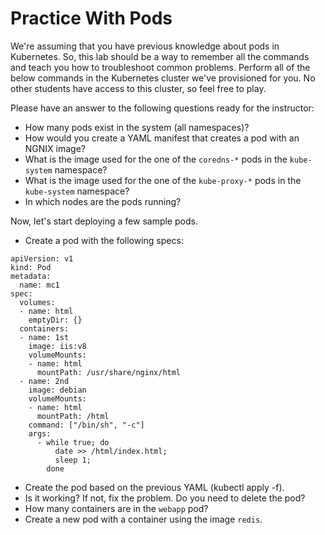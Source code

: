 # Practice With Pods

We're assuming that you have previous knowledge about pods in Kubernetes. So, this lab should be a way to remember all the commands and teach you how to troubleshoot common problems. Perform all of the below commands in the Kubernetes cluster we've provisioned for you. No other students have access to this cluster, so feel free to play.

Please have an answer to the following questions ready for the instructor:

- How many pods exist in the system (all namespaces)?
- How would you create a YAML manifest that creates a pod with an NGNIX image?
- What is the image used for the one of the `coredns-*` pods in the `kube-system` namespace?
- What is the image used for the one of the `kube-proxy-*` pods in the `kube-system` namespace?
- In which nodes are the pods running?

Now, let's start deploying a few sample pods.

- Create a pod with the following specs:

```
apiVersion: v1
kind: Pod
metadata:
  name: mc1
spec:
  volumes:
  - name: html
    emptyDir: {}
  containers:
  - name: 1st
    image: iis:v8
    volumeMounts:
    - name: html
      mountPath: /usr/share/nginx/html
  - name: 2nd
    image: debian
    volumeMounts:
    - name: html
      mountPath: /html
    command: ["/bin/sh", "-c"]
    args:
      - while true; do
          date >> /html/index.html;
          sleep 1;
        done
```

- Create the pod based on the previous YAML (kubectl apply -f).
- Is it working? If not, fix the problem. Do you need to delete the pod?
- How many containers are in the `webapp` pod?
- Create a new pod with a container using the image `redis`.

